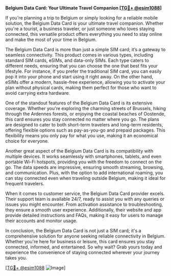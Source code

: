 **Belgium Data Card: Your Ultimate Travel Companion [[TG💪+ @esim1088](https://t.me/s/esim1088)]**

If you're planning a trip to Belgium or simply looking for a reliable mobile solution, the Belgium Data Card is your ultimate travel companion. Whether you're a tourist, a business traveler, or just someone who loves staying connected, this versatile product offers everything you need to stay online and make the most of your time in Belgium.

The Belgium Data Card is more than just a simple SIM card; it’s a gateway to seamless connectivity. This product comes in various types, including standard SIM cards, eSIMs, and data-only SIMs. Each type caters to different needs, ensuring that you can choose the one that best fits your lifestyle. For instance, if you prefer the traditional SIM card, you can easily pop it into your phone and start using it right away. On the other hand, eSIMs offer a modern, hassle-free experience, allowing you to activate your plan without physical cards, making them perfect for those who want to avoid carrying extra hardware.

One of the standout features of the Belgium Data Card is its extensive coverage. Whether you're exploring the charming streets of Brussels, hiking through the Ardennes forests, or enjoying the coastal beaches of Oostende, this card ensures you stay connected no matter where you go. The plans are designed to cater to both short-term travelers and long-term residents, offering flexible options such as pay-as-you-go and prepaid packages. This flexibility means you only pay for what you use, making it an economical choice for everyone.

Another great aspect of the Belgium Data Card is its compatibility with multiple devices. It works seamlessly with smartphones, tablets, and even portable Wi-Fi hotspots, providing you with the freedom to connect on the go. The data speeds are impressive, ensuring smooth streaming, browsing, and communication. Plus, with the option to add international roaming, you can stay connected even when traveling outside Belgium, making it ideal for frequent travelers.

When it comes to customer service, the Belgium Data Card provider excels. Their support team is available 24/7, ready to assist you with any queries or issues you might encounter. From activation assistance to troubleshooting, they ensure a smooth user experience. Additionally, their website and app provide detailed instructions and FAQs, making it easy for users to manage their accounts and monitor usage.

In conclusion, the Belgium Data Card is not just a SIM card; it's a comprehensive solution for anyone seeking reliable connectivity in Belgium. Whether you're here for business or leisure, this card ensures you stay connected, informed, and entertained. So why wait? Grab yours today and experience the convenience of staying connected wherever your journey takes you.

[[TG💪+ @esim1088](https://t.me/s/esim1088) ![Image](https://i.postimg.cc/Y0z9fWf4/image.png)]